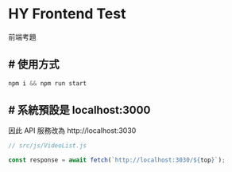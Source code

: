 # HY Frontend Test

前端考題

## # 使用方式

```javascript
npm i && npm run start
```

## # 系統預設是 localhost:3000

因此 API 服務改為 http://localhost:3030

```javascript
// src/js/VideoList.js

const response = await fetch(`http://localhost:3030/${top}`);
```
